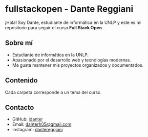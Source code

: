 # fullstackopen - Dante Reggiani

¡Hola! Soy Dante, estudiante de informática en la UNLP y este es mi repositorio para seguir el curso **Full Stack Open**.

## Sobre mí
- Estudiante de informática en la UNLP.
- Apasionado por el desarrollo web y tecnologías modernas.
- Me gusta mantener mis proyectos organizados y documentados.

## Contenido
Cada carpeta corresponde a un tema del curso.

## Contacto
- GitHub: [idanter](https://github.com/idanter)
- Email: danterh05@gmail.com
- Instagram: [dantereggiani](https://instagram.com/dantereggiani)
